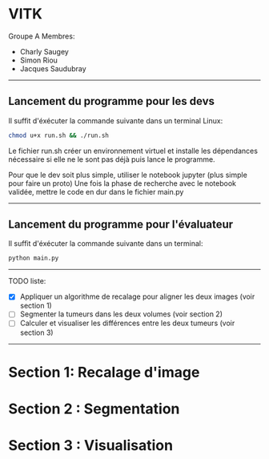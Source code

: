 # VITK

Groupe A
Membres:
- Charly Saugey
- Simon Riou
- Jacques Saudubray

---

## Lancement du programme pour les devs

Il suffit d'éxécuter la commande suivante dans un terminal Linux:

```bash
chmod u+x run.sh && ./run.sh
```

Le fichier run\.sh créer un environnement virtuel et installe les dépendances nécessaire
si elle ne le sont pas déjà puis lance le programme.

Pour que le dev soit plus simple, utiliser le notebook jupyter (plus simple pour faire un proto)
Une fois la phase de recherche avec le notebook validée, mettre le code en dur dans le fichier main.py

---

## Lancement du programme pour l'évaluateur

Il suffit d'éxécuter la commande suivante dans un terminal:

```bash
python main.py
```

---

TODO liste:
- [X] Appliquer un algorithme de recalage pour aligner les deux images (voir section 1)
- [ ] Segmenter la tumeurs dans les deux volumes (voir section 2)
- [ ] Calculer et visualiser les différences entre les deux tumeurs (voir section 3)

---

# Section 1: Recalage d'image

# Section 2 : Segmentation

# Section 3 : Visualisation
